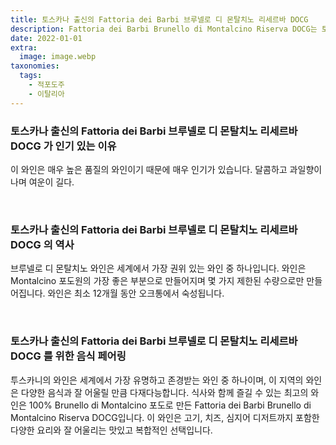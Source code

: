 ```yaml
---
title: 토스카나 출신의 Fattoria dei Barbi 브루넬로 디 몬탈치노 리세르바 DOCG
description: Fattoria dei Barbi Brunello di Montalcino Riserva DOCG는 토스카나 주 시에나 지방의 몬탈치노 언덕에 위치한 와이너리입니다. 이 부동산은 투스카니 슈퍼 투스칸을 포함하여 다양한 브루넬로 디 몬탈치노 와인을 생산합니다.
date: 2022-01-01
extra:
  image: image.webp
taxonomies:
  tags: 
    - 적포도주
    - 이탈리아
---
```



### 토스카나 출신의 Fattoria dei Barbi 브루넬로 디 몬탈치노 리세르바 DOCG 가 인기 있는 이유

이 와인은 매우 높은 품질의 와인이기 때문에 매우 인기가 있습니다. 달콤하고 과일향이 나며 여운이 길다.

&nbsp;  

### 토스카나 출신의 Fattoria dei Barbi 브루넬로 디 몬탈치노 리세르바 DOCG 의 역사

브루넬로 디 몬탈치노 와인은 세계에서 가장 권위 있는 와인 중 하나입니다. 와인은 Montalcino 포도원의 가장 좋은 부분으로 만들어지며 몇 가지 제한된 수량으로만 만들어집니다. 와인은 최소 12개월 동안 오크통에서 숙성됩니다.

&nbsp;  

### 토스카나 출신의 Fattoria dei Barbi 브루넬로 디 몬탈치노 리세르바 DOCG 를 위한 음식 페어링

투스카니의 와인은 세계에서 가장 유명하고 존경받는 와인 중 하나이며, 이 지역의 와인은 다양한 음식과 잘 어울릴 만큼 다재다능합니다. 식사와 함께 즐길 수 있는 최고의 와인은 100% Brunello di Montalcino 포도로 만든 Fattoria dei Barbi Brunello di Montalcino Riserva DOCG입니다. 이 와인은 고기, 치즈, 심지어 디저트까지 포함한 다양한 요리와 잘 어울리는 맛있고 복합적인 선택입니다.

&nbsp;  
